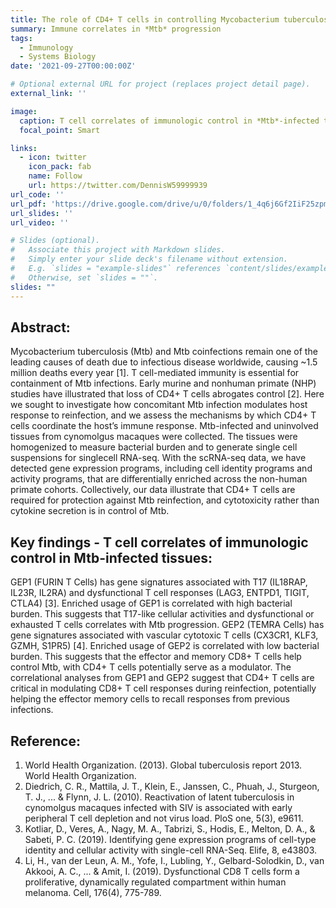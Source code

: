```yaml
---
title: The role of CD4+ T cells in controlling Mycobacterium tuberculosis progression
summary: Immune correlates in *Mtb* progression
tags:
  - Immunology
  - Systems Biology
date: '2021-09-27T00:00:00Z'

# Optional external URL for project (replaces project detail page).
external_link: ''

image: 
  caption: T cell correlates of immunologic control in *Mtb*-infected tissues
  focal_point: Smart

links:
  - icon: twitter
    icon_pack: fab
    name: Follow
    url: https://twitter.com/DennisW59999939
url_code: ''
url_pdf: 'https://drive.google.com/drive/u/0/folders/1_4q6j6Gf2IiF25zpmR0RpmvYub8aGD6u'
url_slides: ''
url_video: ''

# Slides (optional).
#   Associate this project with Markdown slides.
#   Simply enter your slide deck's filename without extension.
#   E.g. `slides = "example-slides"` references `content/slides/example-slides.md`.
#   Otherwise, set `slides = ""`.
slides: ""
---
```

## Abstract:

Mycobacterium tuberculosis (Mtb) and Mtb coinfections remain one of the
leading causes of death due to infectious disease worldwide, causing ~1.5
million deaths every year [1]. T cell-mediated immunity is essential for
containment of Mtb infections. Early murine and nonhuman primate (NHP)
studies have illustrated that loss of CD4+ T cells abrogates control [2]. Here we
sought to investigate how concomitant Mtb infection modulates host
response to reinfection, and we assess the mechanisms by which CD4+ T cells
coordinate the host’s immune response. Mtb-infected and uninvolved tissues
from cynomolgus macaques were collected. The tissues were homogenized to
measure bacterial burden and to generate single cell suspensions for singlecell
RNA-seq. With the scRNA-seq data, we have detected gene expression
programs, including cell identity programs and activity programs, that are
differentially enriched across the non-human primate cohorts. Collectively,
our data illustrate that CD4+ T cells are required for protection against Mtb
reinfection, and cytotoxicity rather than cytokine secretion is in control of Mtb.

## Key findings - T cell correlates of immunologic control in Mtb-infected tissues:

GEP1 (FURIN T Cells) has gene signatures associated with T17 (IL18RAP, IL23R, IL2RA) and dysfunctional T cell responses (LAG3, ENTPD1, TIGIT, CTLA4) [3]. Enriched usage of GEP1 is correlated with high bacterial burden. This suggests that T17-like cellular activities and dysfunctional or exhausted T cells correlates with Mtb progression.
GEP2 (TEMRA Cells) has gene signatures associated with vascular cytotoxic T cells (CX3CR1, KLF3, GZMH, S1PR5) [4].
Enriched usage of GEP2 is correlated with low bacterial burden. This suggests that the effector and memory CD8+ T cells help control Mtb, with CD4+ T cells potentially serve as a modulator. The correlational analyses from GEP1 and GEP2 suggest that CD4+ T cells are critical in modulating CD8+ T cell responses during reinfection, potentially helping the effector memory cells to recall responses from previous infections. 


## Reference:

1. World Health Organization. (2013). Global tuberculosis report 2013. World
Health Organization.
2. Diedrich, C. R., Mattila, J. T., Klein, E., Janssen, C., Phuah, J., Sturgeon, T. J., ...
& Flynn, J. L. (2010). Reactivation of latent tuberculosis in cynomolgus
macaques infected with SIV is associated with early peripheral T cell
depletion and not virus load. PloS one, 5(3), e9611.
3. Kotliar, D., Veres, A., Nagy, M. A., Tabrizi, S., Hodis, E., Melton, D. A., & Sabeti, P. C. (2019). Identifying gene expression programs of cell-type identity and cellular activity with single-cell RNA-Seq. Elife, 8, e43803.
4. Li, H., van der Leun, A. M., Yofe, I., Lubling, Y., Gelbard-Solodkin, D., van Akkooi, A. C., ... & Amit, I. (2019). Dysfunctional CD8 T cells form a proliferative, dynamically regulated compartment within human melanoma. Cell, 176(4), 775-789.
